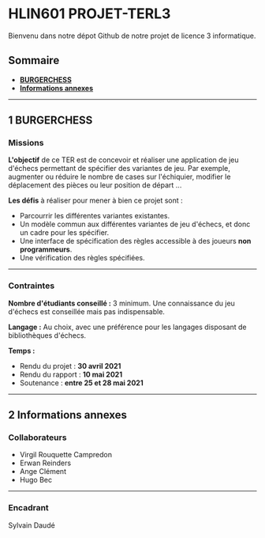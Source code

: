 # HLIN601 PROJET-TERL3
Bienvenu dans notre dépot Github de notre projet de licence 3 informatique.

## Sommaire
* **[BURGERCHESS](https://github.com/virgil-rouquettecampredon/PROJET-TERL3/blob/main/README.md/#user-content-1-burgerchess)**
* **[Informations annexes](https://github.com/virgil-rouquettecampredon/PROJET-TERL3/blob/main/README.md/#user-content-2-informations-annexes)**

-----------------
## 1 BURGERCHESS


### Missions
**L'objectif** de ce TER est de concevoir et réaliser une application de jeu d'échecs permettant de spécifier des variantes de jeu.
Par exemple, augmenter ou réduire le nombre de cases sur l'échiquier, modifier le déplacement des pièces ou leur position de départ ...

**Les défis** à réaliser pour mener à bien ce projet sont :

 * Parcourrir les différentes variantes existantes.
 * Un modèle commun aux différentes variantes de jeu d'échecs, et donc un cadre pour les spécifier.
 * Une interface de spécification des règles accessible à des joueurs **non programmeurs**.
 * Une vérification des règles spécifiées.

-----------------
### Contraintes
**Nombre d'étudiants conseillé :** 3 minimum. Une connaissance du jeu d'échecs est conseillée mais pas indispensable.

**Langage :** Au choix, avec une préférence pour les langages disposant de bibliothèques d'échecs.

**Temps :** 
 * Rendu du projet : **30 avril 2021**
 * Rendu du rapport : **10 mai 2021**
 * Soutenance : **entre 25 et 28 mai 2021**

-----------------

## 2 Informations annexes
### Collaborateurs
 * Virgil Rouquette Campredon
 * Erwan Reinders
 * Ange Clément
 * Hugo Bec

-----------------

### Encadrant
Sylvain Daudé
